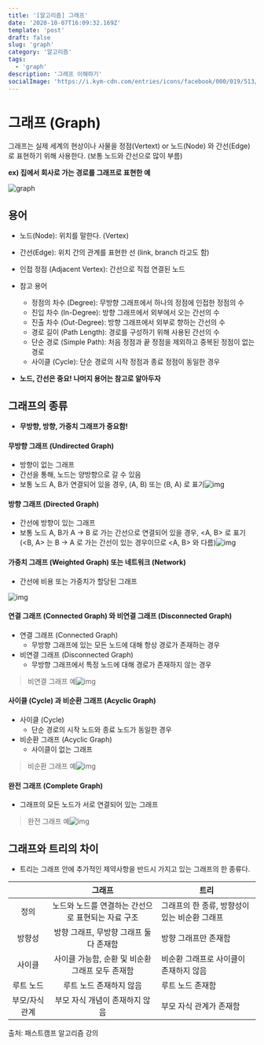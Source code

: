 ```yaml
---
title: '[알고리즘] 그래프'
date: '2020-10-07T16:09:32.169Z'
template: 'post'
draft: false
slug: 'graph'
category: '알고리즘'
tags:
  - 'graph'
description: '그래프 이해하기'
socialImage: 'https://i.kym-cdn.com/entries/icons/facebook/000/019/513/til.jpg'
---
```


# 그래프 (Graph)

그래프는 실제 세계의 현상이나 사물을 정점(Vertext) or 노드(Node) 와 간선(Edge)로 표현하기 위해 사용한다. (보통 노드와 간선으로 많이 부름)

**ex) 집에서 회사로 가는 경로를 그래프로 표현한 예**

![graph](/Users/seungjune/blog/DanSJKim.github.io/static/media/graph.png)



## 용어

- 노드(Node): 위치를 말한다. (Vertex)
- 간선(Edge): 위치 간의 관계를 표현한 선 (link, branch 라고도 함)
- 인접 정점 (Adjacent Vertex): 간선으로 직접 연결된 노드

- 참고 용어
  - 정점의 차수 (Degree): 무방향 그래프에서 하나의 정점에 인접한 정점의 수
  - 진입 차수 (In-Degree): 방향 그래프에서 외부에서 오는 간선의 수
  - 진출 차수 (Out-Degree): 방향 그래프에서 외부로 향하는 간선의 수
  - 경로 길이 (Path Length): 경로를 구성하기 위해 사용된 간선의 수
  - 단순 경로 (Simple Path): 처음 정점과 끝 정점을 제외하고 중복된 정점이 없는 경로
  - 사이클 (Cycle): 단순 경로의 시작 정점과 종료 정점이 동일한 경우

- **노드, 간선은 중요! 나머지 용어는 참고로 알아두자**



## 그래프의 종류

- **무방향, 방향, 가중치 그래프가 중요함!**

#### 무방향 그래프 (Undirected Graph)

- 방향이 없는 그래프
- 간선을 통해, 노드는 양방향으로 갈 수 있음
- 보통 노드 A, B가 연결되어 있을 경우, (A, B) 또는 (B, A) 로 표기![img](https://www.fun-coding.org/00_Images/undirectedgraph.png)

#### 방향 그래프 (Directed Graph)

- 간선에 방향이 있는 그래프
- 보통 노드 A, B가 A -> B 로 가는 간선으로 연결되어 있을 경우, <A, B> 로 표기 (<B, A> 는 B -> A 로 가는 간선이 있는 경우이므로 <A, B> 와 다름)![img](https://www.fun-coding.org/00_Images/directedgraph.png)

#### 가중치 그래프 (Weighted Graph) 또는 네트워크 (Network)

- 간선에 비용 또는 가중치가 할당된 그래프

![img](https://www.fun-coding.org/00_Images/weightedgraph.png)

#### 연결 그래프 (Connected Graph) 와 비연결 그래프 (Disconnected Graph)

- 연결 그래프 (Connected Graph)
  - 무방향 그래프에 있는 모든 노드에 대해 항상 경로가 존재하는 경우
- 비연결 그래프 (Disconnected Graph)
  - 무방향 그래프에서 특정 노드에 대해 경로가 존재하지 않는 경우

> 비연결 그래프 예![img](https://www.fun-coding.org/00_Images/disconnectedgraph.png)

#### 사이클 (Cycle) 과 비순환 그래프 (Acyclic Graph)

- 사이클 (Cycle)
  - 단순 경로의 시작 노드와 종료 노드가 동일한 경우
- 비순환 그래프 (Acyclic Graph)
  - 사이클이 없는 그래프

> 비순환 그래프 예![img](https://www.fun-coding.org/00_Images/acyclicgraph.png)

#### 완전 그래프 (Complete Graph)

- 그래프의 모든 노드가 서로 연결되어 있는 그래프

> 완전 그래프 예![img](https://www.fun-coding.org/00_Images/completegraph.png)

## 그래프와 트리의 차이

- 트리는 그래프 안에 추가적인 제약사항을 반드시 가지고 있는 그래프의 한 종류다.

|                |                       그래프                       | 트리                                          |
| :------------: | :------------------------------------------------: | --------------------------------------------- |
|      정의      | 노드와 노드를 연결하는 간선으로 표현되는 자료 구조 | 그래프의 한 종류, 방향성이 있는 비순환 그래프 |
|     방향성     |       방향 그래프, 무방향 그래프 둘다 존재함       | 방향 그래프만 존재함                          |
|     사이클     |  사이클 가능함, 순환 및 비순환 그래프 모두 존재함  | 비순환 그래프로 사이클이 존재하지 않음        |
|   루트 노드    |              루트 노드 존재하지 않음               | 루트 노드 존재함                              |
| 부모/자식 관계 |           부모 자식 개념이 존재하지 않음           | 부모 자식 관계가 존재함                       |

출처: 패스트캠프 알고리즘 강의